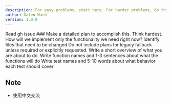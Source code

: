 ```yaml
---
description: For easy problems, start here. For harder problems, do this after Explore.
author: Galen Ward
version: 1.0.0
---
```


Read gh issue ###
Make a detailed plan to accomplish this. Think hardest. How will we implement only the functionality we need right now?
Identify files that need to be changed
Do not include plans for legacy fallback unless required or explicitly requested.
Write a short overview of what you are about to do.
Write function names and 1-3 sentences about what the functions will do
Write test names and 5-10 words about what behavior each test should cover
## Note
- 使用中文交流
